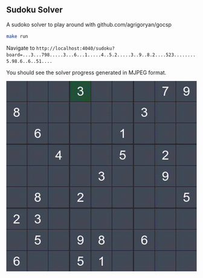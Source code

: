 ## Sudoku Solver

A sudoko solver to play around with github.com/agrigoryan/gocsp

```bash
make run
```

Navigate to `http://localhost:4040/sudoku?board=...3...798.....3...6...1.....4..5.2.....3..9..8.2....523........5.98.6..6..51....`

You should see the solver progress generated in MJPEG format.

![](https://github.com/agrigoryan/sudoku/blob/main/img/output.gif)

